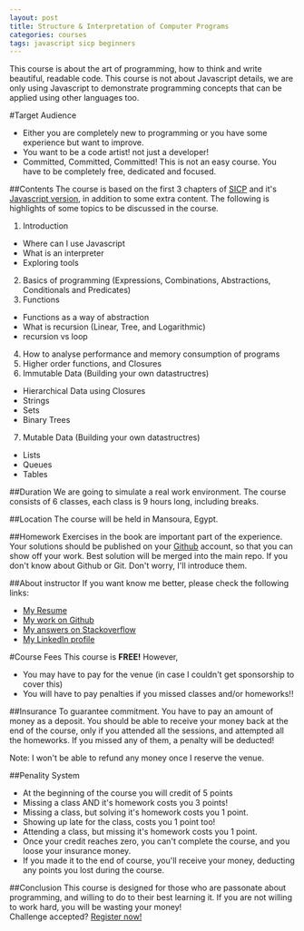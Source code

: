 ```yaml
---
layout: post
title: Structure & Interpretation of Computer Programs
categories: courses
tags: javascript sicp beginners
---
```

This course is about the art of programming, how to think and write beautiful, readable code. This course is not about Javascript details, we are only using Javascript to demonstrate programming concepts that can be applied using other languages too.

#Target Audience
- Either you are completely new to programming or you have some experience but want to improve.
- You want to be a code artist! not just a developer!
- Committed, Committed, Committed! This is not an easy course. You have to be completely free, dedicated and focused.

##Contents
The course is based on the first 3 chapters of [SICP](http://mitpress.mit.edu/sicp/) and it's [Javascript version](http://www.comp.nus.edu.sg/~cs1101s/sicp/#subsection_1_2_1), in addition to some extra content. The following is highlights of some topics to be discussed in the course.

1. Introduction
  - Where can I use Javascript
  - What is an interpreter
  - Exploring tools
2. Basics of programming (Expressions, Combinations, Abstractions, Conditionals and Predicates)
3. Functions
  - Functions as a way of abstraction
  - What is recursion (Linear, Tree, and Logarithmic)
  - recursion vs loop
4. How to analyse performance and memory consumption of programs
5. Higher order functions, and Closures
5. Immutable Data (Building your own datastructres)
  - Hierarchical Data using Closures
  - Strings
  - Sets
  - Binary Trees
7. Mutable Data (Building your own datastructres)
  - Lists
  - Queues
  - Tables

##Duration
We are going to simulate a real work environment. The course consists of 6 classes, each class is 9 hours long, including breaks.

##Location
The course will be held in Mansoura, Egypt.

##Homework
Exercises in the book are important part of the experience. Your solutions should be published on your [Github](http://github.com) account, so that you can show off your work. Best solution will be merged into the main repo.
If you don't know about Github or Git. Don't worry, I'll introduce them.

##About instructor
If you want know me better, please check the following links:

- [My Resume](http://abdulradi.com/resume)
- [My work on Github](http://github.com/tabdulradi)
- [My answers on Stackoverflow](http://stackoverflow.com/users/234998/radian?tab=answers)
- [My LinkedIn profile](http://eg.linkedin.com/in/tamerradi/)

#Course Fees
This course is **FREE!** However,
- You may have to pay for the venue (in case I couldn't get sponsorship to cover this)
- You will have to pay penalties if you missed classes and/or homeworks!!

##Insurance
To guarantee commitment. You have to pay an amount of money as a deposit. You should be able to receive your money back at the end of the course, only if you attended all the sessions, and attempted all the homeworks. If you missed any of them, a penalty will be deducted!

Note: I won't be able to refund any money once I reserve the venue.

##Penality System
  - At the beginning of the course you will credit of 5 points
  - Missing a class AND it's homework costs you 3 points!
  - Missing a class, but solving it's homework costs you 1 point.
  - Showing up late for the class, costs you 1 point too!
  - Attending a class, but missing it's homework costs you 1 point.
  - Once your credit reaches zero, you can't complete the course, and you loose your insurance money.
  - If you made it to the end of course, you'll receive your money, deducting any points you lost during the course.

##Conclusion
This course is designed for those who are passonate about programming, and willing to do to their best learning it. If you are not willing to work hard, you will be wasting your money!  
Challenge accepted? [Register now!](https://docs.google.com/a/abdulradi.com/forms/d/1plCRgkhcn9z7ExgK9c4uaypHIQaIylCU7RUs7DpM1sQ/viewform)
